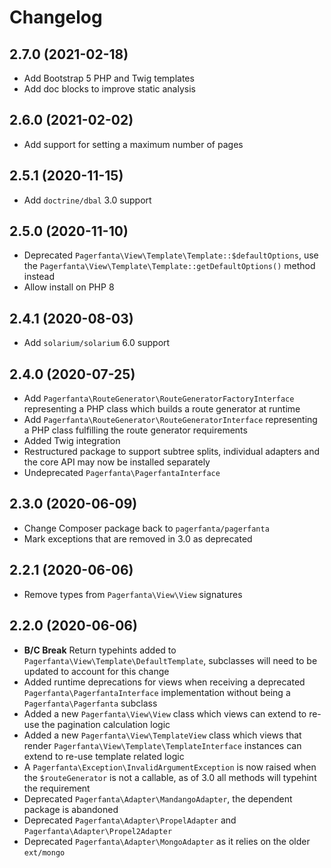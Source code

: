 # Changelog

## 2.7.0 (2021-02-18)

- Add Bootstrap 5 PHP and Twig templates
- Add doc blocks to improve static analysis

## 2.6.0 (2021-02-02)

- Add support for setting a maximum number of pages

## 2.5.1 (2020-11-15)

- Add `doctrine/dbal` 3.0 support

## 2.5.0 (2020-11-10)

- Deprecated `Pagerfanta\View\Template\Template::$defaultOptions`, use the `Pagerfanta\View\Template\Template::getDefaultOptions()` method instead
- Allow install on PHP 8

## 2.4.1 (2020-08-03)

- Add `solarium/solarium` 6.0 support

## 2.4.0 (2020-07-25)

- Add `Pagerfanta\RouteGenerator\RouteGeneratorFactoryInterface` representing a PHP class which builds a route generator at runtime
- Add `Pagerfanta\RouteGenerator\RouteGeneratorInterface` representing a PHP class fulfilling the route generator requirements
- Added Twig integration
- Restructured package to support subtree splits, individual adapters and the core API may now be installed separately
- Undeprecated `Pagerfanta\PagerfantaInterface`

## 2.3.0 (2020-06-09)

- Change Composer package back to `pagerfanta/pagerfanta`
- Mark exceptions that are removed in 3.0 as deprecated

## 2.2.1 (2020-06-06)

- Remove types from `Pagerfanta\View\View` signatures

## 2.2.0 (2020-06-06)

- **B/C Break** Return typehints added to `Pagerfanta\View\Template\DefaultTemplate`, subclasses will need to be updated to account for this change
- Added runtime deprecations for views when receiving a deprecated `Pagerfanta\PagerfantaInterface` implementation without being a `Pagerfanta\Pagerfanta` subclass
- Added a new `Pagerfanta\View\View` class which views can extend to re-use the pagination calculation logic
- Added a new `Pagerfanta\View\TemplateView` class which views that render `Pagerfanta\View\Template\TemplateInterface` instances can extend to re-use template related logic
- A `Pagerfanta\Exception\InvalidArgumentException` is now raised when the `$routeGenerator` is not a callable, as of 3.0 all methods will typehint the requirement
- Deprecated `Pagerfanta\Adapter\MandangoAdapter`, the dependent package is abandoned
- Deprecated `Pagerfanta\Adapter\PropelAdapter` and `Pagerfanta\Adapter\Propel2Adapter`
- Deprecated `Pagerfanta\Adapter\MongoAdapter` as it relies on the older `ext/mongo`
